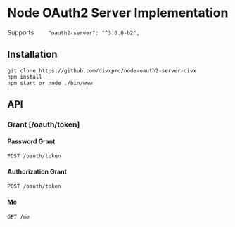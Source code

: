 # Node OAuth2 Server Implementation

Supports `    "oauth2-server": "^3.0.0-b2",`

## Installation

```
git clone https://github.com/divxpro/node-oauth2-server-divx
npm install
npm start or node ./bin/www
```

## API

### Grant [/oauth/token]

#### Password Grant
    POST /oauth/token

#### Authorization Grant
    POST /oauth/token

#### Me
    GET /me